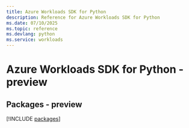 ```yaml
---
title: Azure Workloads SDK for Python
description: Reference for Azure Workloads SDK for Python
ms.date: 07/10/2025
ms.topic: reference
ms.devlang: python
ms.service: workloads
---
```

# Azure Workloads SDK for Python - preview
## Packages - preview
[!INCLUDE [packages](workloads-index.md)]